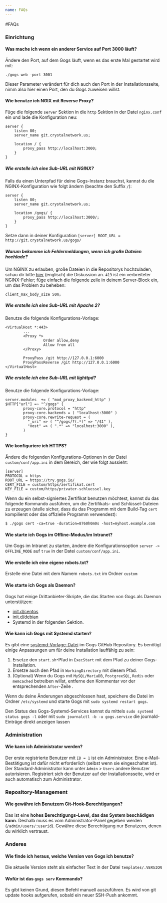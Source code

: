 ```yaml
---
name: FAQs
---
```


#FAQs

### Einrichtung

#### Was mache ich wenn ein anderer Service auf Port 3000 läuft?

Ändere den Port, auf dem Gogs läuft, wenn es das erste Mal gestartet wird mit:

	./gogs web -port 3001

Dieser Parameter verändert für dich auch den Port in der Installationsseite, nimm also hier einen Port, den du Gogs zuweisen willst.

#### Wie benutze ich NGIX mit Reverse Proxy?

Füge die folgende `server` Sektion in die `http` Sektion in der Datei `nginx.conf` ein und lade die Konfiguration neu:

```
server {
    listen 80;
    server_name git.crystalnetwork.us;

    location / {
        proxy_pass http://localhost:3000;
    }
}
```

##### Wie erstelle ich eine Sub-URL mit NGINX?

Falls du einen Unterpfad für deine Gogs-Instanz brauchst, kannst du die NGINX-Konfiguration wie folgt ändern
(beachte den Suffix `/`):


```
server {
    listen 80;
    server_name git.crystalnetwork.us;

    location /gogs/ {
        proxy_pass http://localhost:3000/;
    }
}
```

Setze dann in deiner Konfiguration `[server] ROOT_URL = http://git.crystalnetwork.us/gogs/`

##### Warum bekomme ich Fehlermeldungen, wenn ich große Dateien hochlade?

Um NGINX zu erlauben, große Dateien in die Repositorys hochzuladen, schau dir bitte [hier](http://stackoverflow.com/a/15021750) (englisch) die Diskussion an. `413` ist ein verbreiteter NGINX-Fehler; füge einfach die folgende zeile in deinem Server-Block ein, um das Problem zu beheben:
```
client_max_body_size 50m;
```

##### Wie erstelle ich eine Sub-URL mit Apache 2?

Benutze die folgende Konfigurations-Vorlage:

```
<VirtualHost *:443>
        ...
        <Proxy *>
                 Order allow,deny
                 Allow from all
        </Proxy>

        ProxyPass /git http://127.0.0.1:6000
        ProxyPassReverse /git http://127.0.0.1:6000
</VirtualHost>
```

##### Wie erstelle ich eine Sub-URL mit lighttpd?

Benutze die folgende Konfigurations-Vorlage:

```
server.modules  += ( "mod_proxy_backend_http" )
$HTTP["url"] =~ "^/gogs" {
        proxy-core.protocol = "http"
        proxy-core.backends = ( "localhost:3000" )
        proxy-core.rewrite-request = (
          "_uri" => ( "^/gogs/?(.*)" => "/$1" ),
          "Host" => ( ".*" => "localhost:3000" ),
        )
}
```

#### Wie konfiguriere ich HTTPS?

Ändere die folgenden Konfigurations-Optionen in der Datei `custom/conf/app.ini` in dem Bereich, der wie folgt aussieht:

```
[server]
PROTOCOL = https
ROOT_URL = https://try.gogs.io/
CERT_FILE = custom/https/zertifikat.cert
KEY_FILE = custom/https/privater-schluessel.key
```

Wenn du ein selbst-signiertes Zertifikat benutzen möchtest, kannst du das folgende Kommando ausführen, um die Zertifikats- und Schlüssel-Dateien zu erzeugen (stelle sicher, dass du das Programm mit dem Build-Tag `cert` kompilierst oder das offizielle Programm verwendest):

	$ ./gogs cert -ca=true -duration=8760h0m0s -host=myhost.example.com

#### Wie starte ich Gogs im Offline-Modus/im Intranet?

Um Gogs im Intranet zu starten, ändere die Konfigurationsoption `server -> OFFLINE_MODE` auf `true` in der Datei `custom/conf/app.ini`.

#### Wie erstelle ich eine eigene robots.txt?

Erstelle eine Datei mit dem Namem `robots.txt` im Ordner `custom`

#### Wie starte ich Gogs als Daemon?

Gogs hat einige Drittanbieter-Skripte, die das Starten von Gogs als Daemon unterstützen:

- [init.d/centos](https://github.com/gogits/gogs/blob/master/scripts/init/centos/gogs)
- [init.d/debian](https://github.com/gogits/gogs/blob/master/scripts/init/debian/gogs)
- Systemd in der folgenden Sektion.

#### Wie kann ich Gogs mit Systemd starten?

Es gibt eine [systemd-Vorlage-Datei](https://github.com/gogits/gogs/blob/master/scripts/systemd/gogs.service) im Gogs GitHub Repository. Es benötigt einige Anpassungen um für deine Installation lauffähig zu sein:

1. Ersetze den `start.sh`-Pfad in `ExecStart` mit dem Pfad zu deiner Gogs-Installation.
2. Ersetze auch den Pfad in `WorkingDirectory` mit diesem Pfad.
3. (Optional) Wenn du Gogs mit `MySQL/MariaDB`, `PostgreeSQL`, `Redis` oder `memcached` betreiben willst, entferne den Kommentar vor der entsprechenden `After`-Zeile .

Wenn du deine Änderungen abgeschlossen hast, speichere die Datei im Ordner `/etc/systemd` und starte Gogs mit `sudo systemd restart gogs`.

Den Status des Gogs-Systemd-Services kannst du mittels `sudo systemd status gogs -l` oder mit `sudo journalctl -b -u gogs.service` die journald-Einträge direkt anzeigen lassen

### Administration

#### Wie kann ich Administrator werden?

Der erste registrierte Benutzer mit `ID = 1` ist ein Administrator. Eine e-Mail-Bestätigung ist dafür nicht erforderlich (selbst wenn sie eingeschaltet ist). Der Standard-Administrator kann unter `Admin` > `Users` andere Benutzer autorisieren. Registriert sich der Benutzer auf der Installationsseite, wird er auch automatisch zum Administrator.

### Repository-Management

#### Wie gewähre ich Benutzern Git-Hook-Berechtigungen?

Das ist eine **hohes Berechtigungs-Level, das das System beschädigen kann**. Deshalb muss es vom Administrator-Panel gegeben werden (`/admin/users/:userid`). Gewähre diese Berechtigung nur Benutzern, denen du wirklich vertraust.

### Anderes

#### Wie finde ich heraus, welche Version von Gogs ich benutze?

Die aktuelle Version steht als einfacher Text in der Datei `templates/.VERSION`

#### Wofür ist das `gogs serv` Kommando?

Es gibt keinen Grund, diesen Befehl manuell auszuführen. Es wird von git update hooks aufgerufen, sobald ein neuer SSH-Push ankommt.
